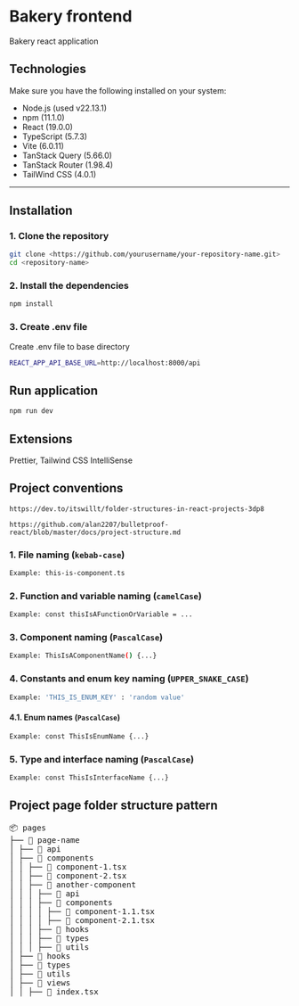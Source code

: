 # Bakery frontend

Bakery react application

## Technologies

Make sure you have the following installed on your system:

- Node.js (used v22.13.1)
- npm (11.1.0)
- React (19.0.0)
- TypeScript (5.7.3)
- Vite (6.0.11)
- TanStack Query (5.66.0)
- TanStack Router (1.98.4)
- TailWind CSS (4.0.1)

---

## Installation

### 1. Clone the repository

```bash
git clone <https://github.com/yourusername/your-repository-name.git>
cd <repository-name>
```

### 2. Install the dependencies

```bash
npm install
```

### 3. Create .env file

Create .env file to base directory

```bash
REACT_APP_API_BASE_URL=http://localhost:8000/api
```

## Run application

```bash
npm run dev
```

## Extensions

Prettier, Tailwind CSS IntelliSense

## Project conventions

`https://dev.to/itswillt/folder-structures-in-react-projects-3dp8`

`https://github.com/alan2207/bulletproof-react/blob/master/docs/project-structure.md`

### 1. File naming (`kebab-case`)

```bash
Example: this-is-component.ts
```

### 2. Function and variable naming (`camelCase`)

```bash
Example: const thisIsAFunctionOrVariable = ...
```

### 3. Component naming (`PascalCase`)

```bash
Example: ThisIsAComponentName() {...}
```

### 4. Constants and enum key naming (`UPPER_SNAKE_CASE`)

```bash
Example: 'THIS_IS_ENUM_KEY' : 'random value'
```

#### 4.1. Enum names (`PascalCase`)

```bash
Example: const ThisIsEnumName {...}
```

### 5. Type and interface naming (`PascalCase`)

```bash
Example: const ThisIsInterfaceName {...}
```

## Project page folder structure pattern

<pre>
📦 pages
├── 📂 page-name
│ ├── 📂 api
│ ├── 📂 components
│ │ ├── 📜 component-1.tsx
│ │ ├── 📜 component-2.tsx
│ │ ├── 📂 another-component
│ │ │ ├── 📂 api
│ │ │ ├── 📂 components
│ │ │ │ ├── 📜 component-1.1.tsx
│ │ │ │ ├── 📜 component-2.1.tsx
│ │ │ ├── 📂 hooks
│ │ │ ├── 📂 types
│ │ │ ├── 📂 utils
│ ├── 📂 hooks
│ ├── 📂 types
│ ├── 📂 utils
│ ├── 📂 views
│ │ ├── 📜 index.tsx
 </pre>
